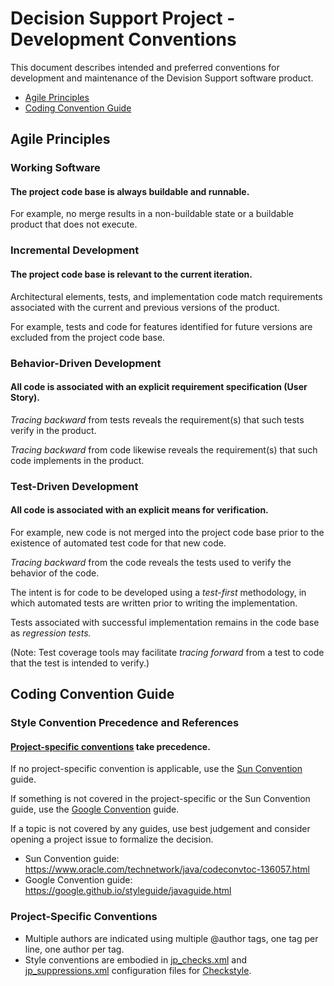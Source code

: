 # Decision Support Project - Development Conventions

This document describes intended and preferred conventions
for development and maintenance of the Devision Support software product.
* [Agile Principles](#agile-principles)
* [Coding Convention Guide](#coding-convention-guide)

 
## Agile Principles

### Working Software
#### The project code base is always buildable and runnable.

For example, no merge results in a non-buildable state or a buildable product that does not execute.

### Incremental Development
#### The project code base is relevant to the current iteration.

Architectural elements, tests, and implementation code match requirements associated with the current and previous versions of the product.

For example, tests and code for features identified for future versions are excluded from the project code base.
 
### Behavior-Driven Development
#### All code is associated with an explicit requirement specification (User Story).

_Tracing backward_ from tests reveals the requirement(s) that such tests verify in the product.

_Tracing backward_ from code likewise reveals the requirement(s) that such code implements in the product.

### Test-Driven Development
#### All code is associated with an explicit means for verification.

For example, new code is not merged into the project code base prior to the existence of automated test code for that new code.

_Tracing backward_ from the code reveals the tests used to verify the behavior of the code.

The intent is for code to be developed using a _test-first_ methodology,
in which automated tests are written prior to writing the implementation.

Tests associated with successful implementation remains in the code base as _regression tests._

(Note: Test coverage tools may facilitate _tracing forward_ from a test to code that the test is intended to verify.)


## Coding Convention Guide

### Style Convention Precedence and References

#### [Project-specific conventions](#project-specific-conventions) take precedence.

If no project-specific convention is applicable, use the [Sun Convention](https://www.oracle.com/technetwork/java/codeconvtoc-136057.html) guide.

If something is not covered in the project-specific or the Sun Convention guide, use the [Google Convention](https://google.github.io/styleguide/javaguide.html) guide.

If a topic is not covered by any guides, use best judgement and consider opening a project issue to formalize the decision.

- Sun Convention guide: https://www.oracle.com/technetwork/java/codeconvtoc-136057.html
- Google Convention guide: https://google.github.io/styleguide/javaguide.html


### Project-Specific Conventions

- Multiple authors are indicated using multiple @author tags, one tag per line, one author per tag.
- Style conventions are embodied in [jp_checks.xml](lib/jp_checks.xml) and [jp_suppressions.xml](lib/jp_suppressions.xml) configuration files for [Checkstyle](https://checkstyle.sourceforge.io).
